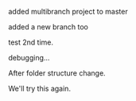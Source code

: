 added multibranch project to master

added a new branch too

test 2nd time.

debugging...

After folder structure change.

We'll try this again.
